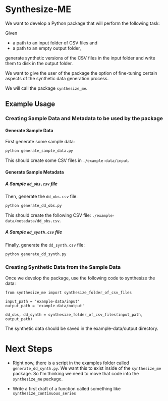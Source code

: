 # Synthesize-ME

We want to develop a Python package that will perform the following task:

Given

- a path to an input folder of CSV files and
- a path to an empty output folder,

generate synthetic versions of the CSV files in the input folder and write them to disk in the output folder.

We want to give the user of the package the option of fine-tuning certain aspects of the synthetic data generation process.

We will call the package `synthesize_me`.

## Example Usage

### Creating Sample Data and Metadata to be used by the package

#### Generate Sample Data

First generate some sample data:

```bash
python generate_sample_data.py
```

This should create some CSV files in `./example-data/input`.

#### Generate Sample Metadata

##### A Sample `dd_obs.csv` file

Then, generate the `dd_obs.csv` file:

```bash
python generate_dd_obs.py
```

This should create the following CSV file: `./example-data/metadata/dd_obs.csv`.

##### A Sample `dd_synth.csv` file

Finally, generate the `dd_synth.csv` file:

```bash
python generate_dd_synth.py
```

### Creating Synthetic Data from the Sample Data

Once we develop the package, use the following code to synthesize the data:

```
from synthesize_me import synthesize_folder_of_csv_files

input_path = 'example-data/input'
output_path = 'example-data/output'

dd_obs, dd_synth = synthesize_folder_of_csv_files(input_path, output_path)
```

The synthetic data should be saved in the example-data/output directory.

# Next Steps

- Right now, there is a script in the examples folder called `generate_dd_synth.py`. We want this to exist inside of the `synthesize_me` package. So I'm thinking we need to move that code into the `synthesize_me` package.

- Write a first draft of a function called something like `synthesize_continuous_series`
